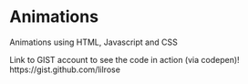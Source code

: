 # Animations
Animations using HTML, Javascript and CSS
<p>Link to GIST account to see the code in action (via codepen)! https://gist.github.com/lilrose</p>
